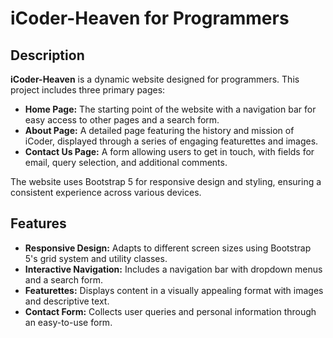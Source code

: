 # iCoder-Heaven for Programmers

## Description

**iCoder-Heaven** is a dynamic website designed for programmers. This project includes three primary pages:

- **Home Page:** The starting point of the website with a navigation bar for easy access to other pages and a search form.
- **About Page:** A detailed page featuring the history and mission of iCoder, displayed through a series of engaging featurettes and images.
- **Contact Us Page:** A form allowing users to get in touch, with fields for email, query selection, and additional comments.

The website uses Bootstrap 5 for responsive design and styling, ensuring a consistent experience across various devices.

## Features

- **Responsive Design:** Adapts to different screen sizes using Bootstrap 5's grid system and utility classes.
- **Interactive Navigation:** Includes a navigation bar with dropdown menus and a search form.
- **Featurettes:** Displays content in a visually appealing format with images and descriptive text.
- **Contact Form:** Collects user queries and personal information through an easy-to-use form.
 
